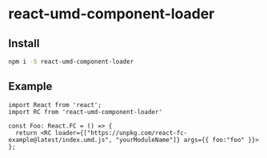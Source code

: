 # react-umd-component-loader

## Install

```bash
npm i -S react-umd-component-loader
```

## Example

```tsx
import React from 'react';
import RC from 'react-umd-component-loader'

const Foo: React.FC = () => {
  return <RC loader={["https://unpkg.com/react-fc-example@latest/index.umd.js", "yourModuleName"]} args={{ foo:"foo" }}>
};
```
